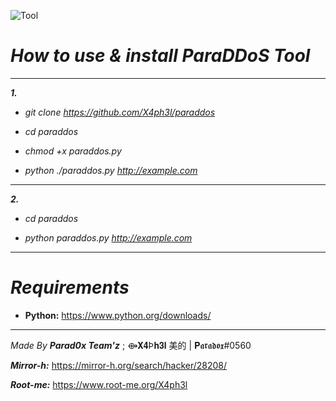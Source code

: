 ![Tool](http://i64.tinypic.com/ildqaq.jpg)

# ***How to use & install ParaDDoS Tool***
______________________________________________________

***1.***

- *git clone https://github.com/X4ph3l/paraddos*

- *cd paraddos*

- *chmod +x paraddos.py*

- *python ./paraddos.py http://example.com*

______________________________________________________
***2.***

- *cd paraddos*

- *python paraddos.py http://example.com*


______________________________________________________

# ***Requirements***

- **Python:** https://www.python.org/downloads/
______________________________________________________

*Made By* ***Parad0x Team'z*** ; ⟴𝐗𝟒Þ𝐡𝟑𝐥 美的 | 𝐏𝖆𝖗𝖆𝖉𝖔𝖝#0560

***Mirror-h:*** https://mirror-h.org/search/hacker/28208/

***Root-me:*** https://www.root-me.org/X4ph3l
